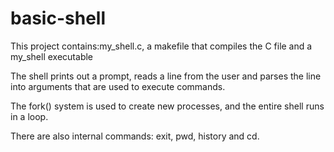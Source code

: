 # basic-shell


This project contains:my_shell.c,
                      a makefile that compiles the C file
                      and a my_shell executable


The shell prints out a prompt,
          reads a line from the user
          and parses the line into arguments that are used to execute commands.

The fork() system is used to create new processes, and the entire shell runs in a loop.

There are also internal commands: exit, pwd, history and cd.

